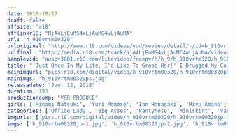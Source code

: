 ```yaml
---
date: 2018-10-27
draft: false
affsite: "r18"
afflinkr18: "NjA4LjEuMS4xLjAuMC4wLjAuMA"
url: "h_910vrtm00320"
urloriginal: "http://www.r18.com/videos/vod/movies/detail/-/id=h_910vrtm00320"
urlfinal: "http://media.r18.com/track/NjA4LjEuMS4xLjAuMC4wLjAuMA/videos/vod/movies/detail/-/id=h_910vrtm00320"
samplevid: "awspv3001.r18.com/litevideo/freepv/h/h_9/h_910vrtm320/h_910vrtm320_dmb_w.mp4"
title: "'Just Once In My Life, I'd Like To Grope Her!' I Drugged My Colleague With The Big Ass Wrapped In Black Pantyhose With Aphrodisiacs, And Got To Have My Way With Her Voluptuous Body And Had Creampie Sex With Her Over And Over! 2"
mainimgurl: "pics.r18.com/digital/video/h_910vrtm00320/h_910vrtm00320ps.jpg"
mainimgs: "h_910vrtm00320ps.jpg"
releasedate: "Jan. 12, 2018"
duration: 193
productioncomp: "V&R PRODUCE"
girls: ['Minami Natsuki', 'Yuri Momose', 'Ian Hanasaki', 'Miyu Amano']
categories: ['Office Lady', 'Big Asses', 'Pantyhose', 'Miniskirt', 'Variety', 'Creampie', 'Hi-Def']
imgurls: ['pics.r18.com/digital/video/h_910vrtm00320/h_910vrtm00320jp-1.jpg', 'pics.r18.com/digital/video/h_910vrtm00320/h_910vrtm00320jp-2.jpg', 'pics.r18.com/digital/video/h_910vrtm00320/h_910vrtm00320jp-3.jpg', 'pics.r18.com/digital/video/h_910vrtm00320/h_910vrtm00320jp-4.jpg', 'pics.r18.com/digital/video/h_910vrtm00320/h_910vrtm00320jp-5.jpg', 'pics.r18.com/digital/video/h_910vrtm00320/h_910vrtm00320jp-6.jpg', 'pics.r18.com/digital/video/h_910vrtm00320/h_910vrtm00320jp-7.jpg', 'pics.r18.com/digital/video/h_910vrtm00320/h_910vrtm00320jp-8.jpg', 'pics.r18.com/digital/video/h_910vrtm00320/h_910vrtm00320jp-9.jpg', 'pics.r18.com/digital/video/h_910vrtm00320/h_910vrtm00320jp-10.jpg', 'pics.r18.com/digital/video/h_910vrtm00320/h_910vrtm00320jp-11.jpg', 'pics.r18.com/digital/video/h_910vrtm00320/h_910vrtm00320jp-12.jpg', 'pics.r18.com/digital/video/h_910vrtm00320/h_910vrtm00320jp-13.jpg', 'pics.r18.com/digital/video/h_910vrtm00320/h_910vrtm00320jp-14.jpg', 'pics.r18.com/digital/video/h_910vrtm00320/h_910vrtm00320jp-15.jpg', 'pics.r18.com/digital/video/h_910vrtm00320/h_910vrtm00320jp-16.jpg', 'pics.r18.com/digital/video/h_910vrtm00320/h_910vrtm00320jp-17.jpg', 'pics.r18.com/digital/video/h_910vrtm00320/h_910vrtm00320jp-18.jpg', 'pics.r18.com/digital/video/h_910vrtm00320/h_910vrtm00320jp-19.jpg', 'pics.r18.com/digital/video/h_910vrtm00320/h_910vrtm00320jp-20.jpg']
imgs: ['h_910vrtm00320jp-1.jpg', 'h_910vrtm00320jp-2.jpg', 'h_910vrtm00320jp-3.jpg', 'h_910vrtm00320jp-4.jpg', 'h_910vrtm00320jp-5.jpg', 'h_910vrtm00320jp-6.jpg', 'h_910vrtm00320jp-7.jpg', 'h_910vrtm00320jp-8.jpg', 'h_910vrtm00320jp-9.jpg', 'h_910vrtm00320jp-10.jpg', 'h_910vrtm00320jp-11.jpg', 'h_910vrtm00320jp-12.jpg', 'h_910vrtm00320jp-13.jpg', 'h_910vrtm00320jp-14.jpg', 'h_910vrtm00320jp-15.jpg', 'h_910vrtm00320jp-16.jpg', 'h_910vrtm00320jp-17.jpg', 'h_910vrtm00320jp-18.jpg', 'h_910vrtm00320jp-19.jpg', 'h_910vrtm00320jp-20.jpg']
---
```

